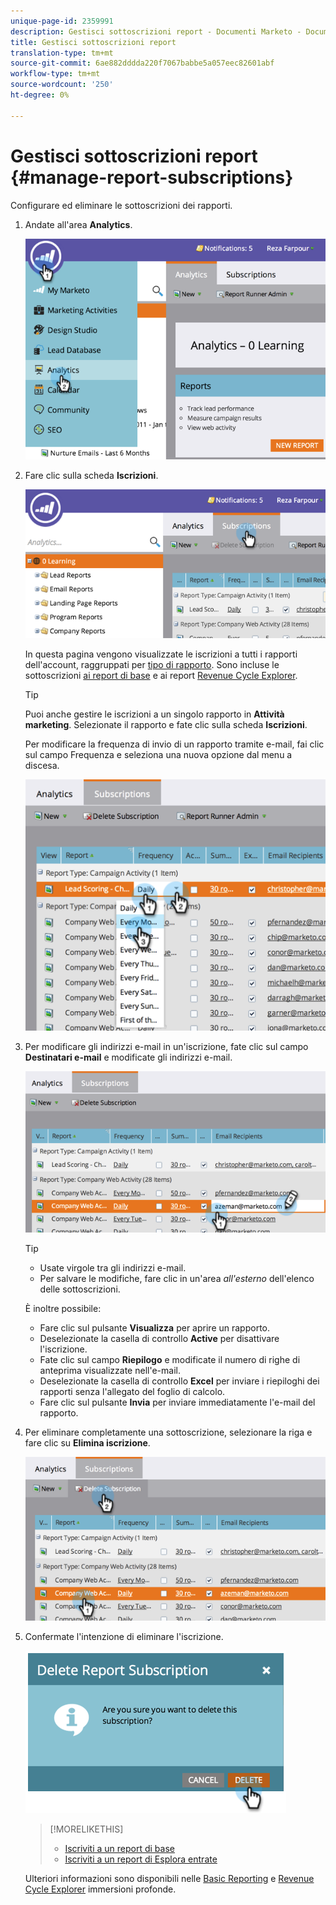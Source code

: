 ```yaml
---
unique-page-id: 2359991
description: Gestisci sottoscrizioni report - Documenti Marketo - Documentazione prodotto
title: Gestisci sottoscrizioni report
translation-type: tm+mt
source-git-commit: 6ae882dddda220f7067babbe5a057eec82601abf
workflow-type: tm+mt
source-wordcount: '250'
ht-degree: 0%

---
```



# Gestisci sottoscrizioni report {#manage-report-subscriptions}

Configurare ed eliminare le sottoscrizioni dei rapporti.

1. Andate all&#39;area **Analytics**.

   ![](assets/image2014-9-16-10-3a35-3a25.png)

1. Fare clic sulla scheda **Iscrizioni**.

   ![](assets/image2014-9-16-10-3a35-3a32.png)

   In questa pagina vengono visualizzate le iscrizioni a tutti i rapporti dell&#39;account, raggruppati per [tipo di rapporto](../../../../product-docs/reporting/basic-reporting/report-types/report-type-overview.md). Sono incluse le sottoscrizioni [ai report di base](subscribe-to-a-basic-report.md) e ai report [Revenue Cycle Explorer](https://docs.marketo.com/display/docs/revenue+cycle+analytics).

   >[!TIP]
   >
   >Puoi anche gestire le iscrizioni a un singolo rapporto in **Attività marketing**. Selezionate il rapporto e fate clic sulla scheda **Iscrizioni**.

   Per modificare la frequenza di invio di un rapporto tramite e-mail, fai clic sul campo Frequenza e seleziona una nuova opzione dal menu a discesa.

   ![](assets/image2014-9-16-10-3a36-3a4.png)

1. Per modificare gli indirizzi e-mail in un&#39;iscrizione, fate clic sul campo **Destinatari e-mail** e modificate gli indirizzi e-mail.

   ![](assets/image2014-9-16-10-3a36-3a11.png)

   >[!TIP]
   >
   >
   >    
   >    
   >    * Usate virgole tra gli indirizzi e-mail.
   >    * Per salvare le modifiche, fare clic in un&#39;area *all&#39;esterno* dell&#39;elenco delle sottoscrizioni.


   È inoltre possibile:

   * Fare clic sul pulsante **Visualizza** per aprire un rapporto.
   * Deselezionate la casella di controllo **Active** per disattivare l&#39;iscrizione.
   * Fate clic sul campo **Riepilogo** e modificate il numero di righe di anteprima visualizzate nell&#39;e-mail.
   * Deselezionate la casella di controllo **Excel** per inviare i riepiloghi dei rapporti senza l&#39;allegato del foglio di calcolo.
   * Fare clic sul pulsante **Invia** per inviare immediatamente l&#39;e-mail del rapporto.



1. Per eliminare completamente una sottoscrizione, selezionare la riga e fare clic su **Elimina iscrizione**.

   ![](assets/image2014-9-16-10-3a36-3a38.png)

1. Confermate l&#39;intenzione di eliminare l&#39;iscrizione.

   ![](assets/image2014-9-16-10-3a36-3a43.png)

   >[!MORELIKETHIS]
   >
   >
   >    
   >    
   >    * [Iscriviti a un report di base](subscribe-to-a-basic-report.md)
   >    * [Iscriviti a un report di Esplora entrate](../../../../product-docs/reporting/revenue-cycle-analytics/revenue-explorer/subscribe-to-a-revenue-explorer-report.md)


   Ulteriori informazioni sono disponibili nelle [Basic Reporting](https://docs.marketo.com/display/docs/basic+reporting) e [Revenue Cycle Explorer](https://docs.marketo.com/display/docs/revenue+cycle+analytics) immersioni profonde.

